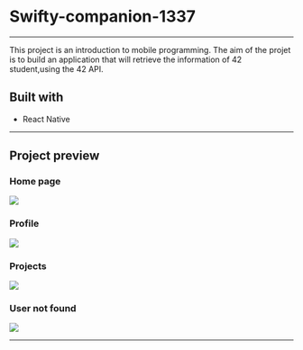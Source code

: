 # Swifty-companion-1337

<hr/>
This project is an introduction to mobile programming. The aim of the projet is to build an application that will retrieve the information of 42 student,using the 42 API.

## Built with

- React Native

<hr/>

## Project preview

### Home page

<img src="https://github.com/khaoulazouggar/Swifty-companion-1337/blob/main/Views/Home.png" />

### Profile

<img src="https://github.com/khaoulazouggar/Swifty-companion-1337/blob/main/Views/Profile.png" />

### Projects

<img src="https://github.com/khaoulazouggar/Swifty-companion-1337/blob/main/Views/Projects.png" />

### User not found

<img src="https://github.com/khaoulazouggar/Swifty-companion-1337/blob/main/Views/Notfound.png" />

<hr/>
